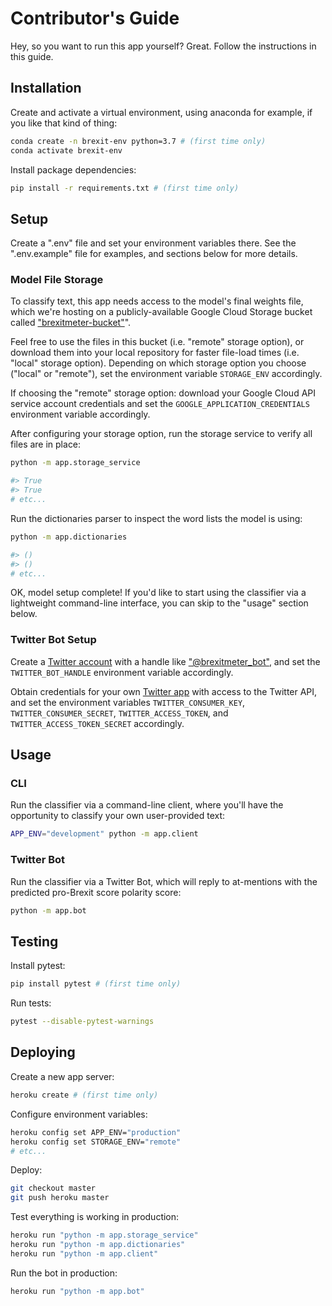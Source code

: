 # Contributor's Guide

Hey, so you want to run this app yourself? Great. Follow the instructions in this guide.

## Installation

Create and activate a virtual environment, using anaconda for example, if you like that kind of thing:

```sh
conda create -n brexit-env python=3.7 # (first time only)
conda activate brexit-env
```

Install package dependencies:

```sh
pip install -r requirements.txt # (first time only)
```

## Setup

Create a ".env" file and set your environment variables there. See the ".env.example" file for examples, and sections below for more details.

### Model File Storage

To classify text, this app needs access to the model's final weights file, which we're hosting on a publicly-available Google Cloud Storage bucket called ["brexitmeter-bucket"](https://console.cloud.google.com/storage/browser/brexitmeter-bucket/)".

Feel free to use the files in this bucket (i.e. "remote" storage option), or download them into your local repository for faster file-load times (i.e. "local" storage option). Depending on which storage option you choose ("local" or "remote"), set the environment variable `STORAGE_ENV` accordingly.

If choosing the "remote" storage option: download your Google Cloud API service account credentials and set the `GOOGLE_APPLICATION_CREDENTIALS` environment variable accordingly.

After configuring your storage option, run the storage service to verify all files are in place:

```sh
python -m app.storage_service

#> True
#> True
# etc...
```

Run the dictionaries parser to inspect the word lists the model is using:

```sh
python -m app.dictionaries

#> ()
#> ()
# etc...
```

OK, model setup complete! If you'd like to start using the classifier via a lightweight command-line interface, you can skip to the "usage" section below.

### Twitter Bot Setup

Create a [Twitter account](https://twitter.com/) with a handle like ["@brexitmeter_bot"](https://twitter.com/brexitmeter_bot), and set the `TWITTER_BOT_HANDLE` environment variable accordingly.

Obtain credentials for your own [Twitter app](https://developer.twitter.com/) with access to the Twitter API, and set the environment variables `TWITTER_CONSUMER_KEY`, `TWITTER_CONSUMER_SECRET`, `TWITTER_ACCESS_TOKEN`, and `TWITTER_ACCESS_TOKEN_SECRET` accordingly.

## Usage

### CLI

Run the classifier via a command-line client, where you'll have the opportunity to classify your own user-provided text:

```sh
APP_ENV="development" python -m app.client
```

### Twitter Bot

Run the classifier via a Twitter Bot, which will reply to at-mentions with the predicted pro-Brexit score polarity score:

```sh
python -m app.bot
```

## Testing

Install pytest:

```sh
pip install pytest # (first time only)
```

Run tests:

```sh
pytest --disable-pytest-warnings
```

## Deploying

Create a new app server:

```sh
heroku create # (first time only)
```

Configure environment variables:

```sh
heroku config set APP_ENV="production"
heroku config set STORAGE_ENV="remote"
# etc...
```

Deploy:

```sh
git checkout master
git push heroku master
```

Test everything is working in production:

```sh
heroku run "python -m app.storage_service"
heroku run "python -m app.dictionaries"
heroku run "python -m app.client"
```

Run the bot in production:

```sh
heroku run "python -m app.bot"
```
